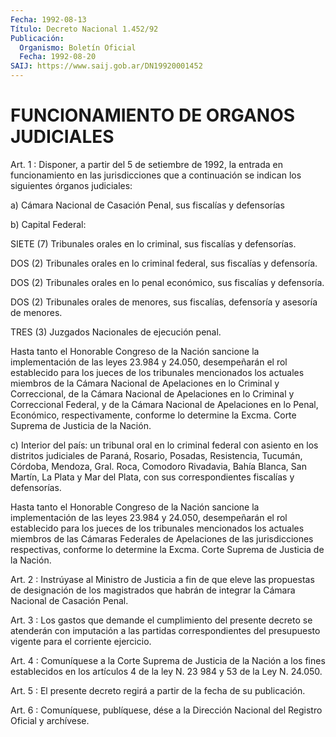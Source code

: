 ```yaml
---
Fecha: 1992-08-13
Título: Decreto Nacional 1.452/92
Publicación:
  Organismo: Boletín Oficial
  Fecha: 1992-08-20
SAIJ: https://www.saij.gob.ar/DN19920001452
---
```

# FUNCIONAMIENTO DE ORGANOS JUDICIALES

<a id="1"></a>
Art.  1  :  Disponer,  a partir del 5 de setiembre de 1992, la entrada en funcionamiento en  las jurisdicciones que a continuación se indican los siguientes órganos judiciales:

a) Cámara Nacional de Casación  Penal, sus fiscalías y defensorías

b) Capital Federal:

SIETE  (7)  Tribunales  orales en lo  criminal,  sus  fiscalías  y defensorías.

DOS (2) Tribunales orales  en lo criminal federal, sus fiscalías y defensoría.

DOS (2) Tribunales orales en  lo  penal económico, sus fiscalías y defensoría.

DOS (2) Tribunales orales de menores,  sus fiscalías, defensoría y asesoría de menores.

TRES (3) Juzgados Nacionales de ejecución penal.

Hasta  tanto  el  Honorable  Congreso  de la  Nación  sancione  la implementación de las leyes 23.984 y 24.050,  desempeñarán  el  rol establecido  para  los  jueces  de  los  tribunales mencionados los actuales  miembros  de  la  Cámara Nacional de  Apelaciones  en  lo Criminal y Correccional, de la  Cámara  Nacional  de Apelaciones en lo  Criminal  y  Correccional Federal, y de la Cámara  Nacional  de Apelaciones en lo  Penal,  Económico,  respectivamente, conforme lo determine  la Excma. Corte Suprema de Justicia  de  la  Nación.

c) Interior  del país: un tribunal oral en lo criminal federal con asiento en los  distritos  judiciales  de Paraná, Rosario, Posadas, Resistencia,  Tucumán,  Córdoba,  Mendoza,   Gral.  Roca,  Comodoro Rivadavia, Bahía Blanca, San Martín, La Plata  y Mar del Plata, con sus correspondientes fiscalías y defensorías.

Hasta  tanto  el  Honorable  Congreso  de  la Nación  sancione  la implementación de las leyes 23.984 y 24.050,  desempeñarán  el  rol establecido  para  los  jueces  de  los  tribunales mencionados los actuales miembros de las Cámaras Federales  de  Apelaciones  de las jurisdicciones  respectivas,  conforme lo determine la Excma. Corte Suprema de Justicia de la Nación.

<a id="2"></a>
Art. 2 : Instrúyase al Ministro de Justicia a fin de que eleve las propuestas  de  designación  de  los  magistrados que habrán de integrar la Cámara Nacional de Casación Penal.

<a id="3"></a>
Art.  3  : Los gastos que demande el cumplimiento del presente decreto se atenderán con imputación a las partidas correspondientes    del   presupuesto  vigente  para  el  corriente ejercicio.

<a id="4"></a>
Art.  4  :  Comuníquese  a  la Corte Suprema de Justicia de la Nación a los fines establecidos en  los artículos 4 de la ley N. 23 984 y 53 de la Ley N. 24.050.

<a id="5"></a>
Art. 5 : El presente decreto regirá a partir de la fecha de su publicación.

<a id="6"></a>
Art. 6 : Comuníquese, publíquese, dése a la Dirección Nacional del Registro Oficial y archívese.